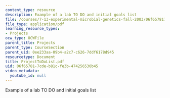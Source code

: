 ```yaml
---
content_type: resource
description: Example of a lab TO DO and initial goals list
file: /courses/7-13-experimental-microbial-genetics-fall-2003/06f657817cdeb81cfe3b474256530b45_ProjectToDoList.pdf
file_type: application/pdf
learning_resource_types:
- Projects
ocw_type: OCWFile
parent_title: Projects
parent_type: CourseSection
parent_uid: 0ee233aa-09b4-a2c7-c626-7ddf6178d945
resourcetype: Document
title: ProjectToDoList.pdf
uid: 06f65781-7cde-b81c-fe3b-474256530b45
video_metadata:
  youtube_id: null
---
```

Example of a lab TO DO and initial goals list